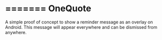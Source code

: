 =======
OneQuote
========

A simple proof of concept to show a reminder message as an overlay on Android. This message will appear
everywhere and can be dismissed from anywhere.

